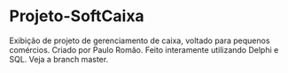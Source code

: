 # Projeto-SoftCaixa
Exibição de projeto de gerenciamento de caixa, voltado para pequenos comércios. Criado por Paulo Romão. Feito interamente utilizando Delphi e SQL.
Veja a branch master.
